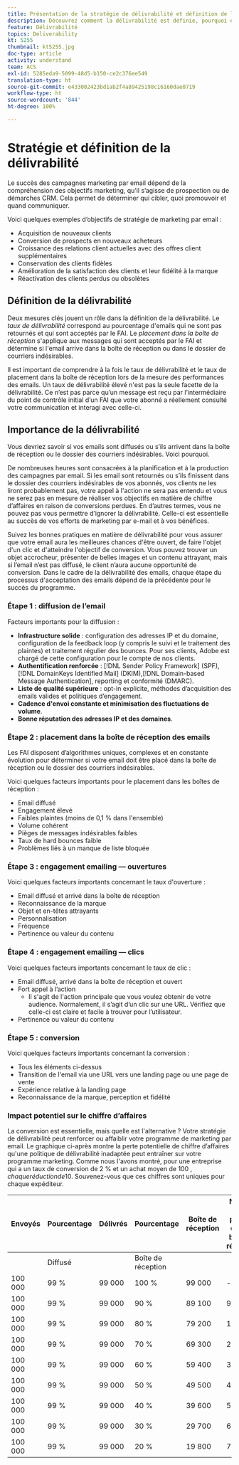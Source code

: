 ```yaml
---
title: Présentation de la stratégie de délivrabilité et définition de la délivrabilité
description: Découvrez comment la délivrabilité est définie, pourquoi elle est importante et quelles en sont les mesures clés.
feature: Délivrabilité
topics: Deliverability
kt: 5255
thumbnail: kt5255.jpg
doc-type: article
activity: understand
team: ACS
exl-id: 5285eda9-5099-48d5-b150-ce2c376ee549
translation-type: ht
source-git-commit: e433002423bd1ab2f4a89425198c16160dae0719
workflow-type: ht
source-wordcount: '844'
ht-degree: 100%

---
```


# Stratégie et définition de la délivrabilité

Le succès des campagnes marketing par email dépend de la compréhension des objectifs marketing, qu’il s’agisse de prospection ou de démarches CRM. Cela permet de déterminer qui cibler, quoi promouvoir et quand communiquer.

Voici quelques exemples d’objectifs de stratégie de marketing par email :

* Acquisition de nouveaux clients
* Conversion de prospects en nouveaux acheteurs
* Croissance des relations client actuelles avec des offres client supplémentaires
* Conservation des clients fidèles
* Amélioration de la satisfaction des clients et leur fidélité à la marque
* Réactivation des clients perdus ou obsolètes

## Définition de la délivrabilité

Deux mesures clés jouent un rôle dans la définition de la délivrabilité. Le *taux de délivrabilité* correspond au pourcentage d&#39;emails qui ne sont pas retournés et qui sont acceptés par le FAI. Le *placement dans la boîte de réception* s&#39;applique aux messages qui sont acceptés par le FAI et détermine si l&#39;email arrive dans la boîte de réception ou dans le dossier de courriers indésirables.

Il est important de comprendre à la fois le taux de délivrabilité et le taux de placement dans la boîte de réception lors de la mesure des performances des emails. Un taux de délivrabilité élevé n&#39;est pas la seule facette de la délivrabilité. Ce n’est pas parce qu’un message est reçu par l’intermédiaire du point de contrôle initial d’un FAI que votre abonné a réellement consulté votre communication et interagi avec celle-ci.

## Importance de la délivrabilité

Vous devriez savoir si vos emails sont diffusés ou s’ils arrivent dans la boîte de réception ou le dossier des courriers indésirables. Voici pourquoi.

De nombreuses heures sont consacrées à la planification et à la production des campagnes par email. Si les email sont retournés ou s’ils finissent dans le dossier des courriers indésirables de vos abonnés, vos clients ne les liront probablement pas, votre appel à l&#39;action ne sera pas entendu et vous ne serez pas en mesure de réaliser vos objectifs en matière de chiffre d’affaires en raison de conversions perdues. En d’autres termes, vous ne pouvez pas vous permettre d’ignorer la délivrabilité. Celle-ci est essentielle au succès de vos efforts de marketing par e-mail et à vos bénéfices.

Suivez les bonnes pratiques en matière de délivrabilité pour vous assurer que votre email aura les meilleures chances d&#39;être ouvert, de faire l&#39;objet d&#39;un clic et d&#39;atteindre l&#39;objectif de conversion. Vous pouvez trouver un objet accrocheur, présenter de belles images et un contenu attrayant, mais si l’email n’est pas diffusé, le client n’aura aucune opportunité de conversion. Dans le cadre de la délivrabilité des emails, chaque étape du processus d&#39;acceptation des emails dépend de la précédente pour le succès du programme.

### Étape 1 : diffusion de l’email

Facteurs importants pour la diffusion :

* **Infrastructure solide** : configuration des adresses IP et du domaine, configuration de la feedback loop (y compris le suivi et le traitement des plaintes) et traitement régulier des bounces. Pour ses clients, Adobe est chargé de cette configuration pour le compte de nos clients.
* **Authentification renforcée** : [!DNL Sender Policy Framework] (SPF), [!DNL DomainKeys Identified Mail] (DKIM),[!DNL Domain-based Message Authentication], reporting et conformité (DMARC).
* **Liste de qualité supérieure** : opt-in explicite, méthodes d’acquisition des emails valides et politiques d’engagement.
* **Cadence d&#39;envoi constante et minimisation des fluctuations de volume**.
* **Bonne réputation des adresses IP et des domaines**.

### Étape 2 : placement dans la boîte de réception des emails

Les FAI disposent d’algorithmes uniques, complexes et en constante évolution pour déterminer si votre email doit être placé dans la boîte de réception ou le dossier des courriers indésirables.

Voici quelques facteurs importants pour le placement dans les boîtes de réception :

* Email diffusé
* Engagement élevé
* Faibles plaintes (moins de 0,1 % dans l&#39;ensemble)
* Volume cohérent
* Pièges de messages indésirables faibles
* Taux de hard bounces faible
* Problèmes liés à un manque de liste bloquée

### Étape 3 : engagement emailing — ouvertures

Voici quelques facteurs importants concernant le taux d&#39;ouverture :

* Email diffusé et arrivé dans la boîte de réception
* Reconnaissance de la marque
* Objet et en-têtes attrayants
* Personnalisation
* Fréquence
* Pertinence ou valeur du contenu

### Étape 4 : engagement emailing — clics

Voici quelques facteurs importants concernant le taux de clic :

* Email diffusé, arrivé dans la boîte de réception et ouvert
* Fort appel à l’action
   * Il s&#39;agit de l&#39;action principale que vous voulez obtenir de votre audience. Normalement, il s’agit d’un clic sur une URL. Vérifiez que celle-ci est claire et facile à trouver pour l’utilisateur.
* Pertinence ou valeur du contenu

### Étape 5 : conversion

Voici quelques facteurs importants concernant la conversion :

* Tous les éléments ci-dessus
* Transition de l&#39;email via une URL vers une landing page ou une page de vente
* Expérience relative à la landing page
* Reconnaissance de la marque, perception et fidélité

### Impact potentiel sur le chiffre d’affaires

La conversion est essentielle, mais quelle est l&#39;alternative ? Votre stratégie de délivrabilité peut renforcer ou affaiblir votre programme de marketing par email. Le graphique ci-après montre la perte potentielle de chiffre d’affaires qu&#39;une politique de délivrabilité inadaptée peut entraîner sur votre programme marketing. Comme nous l&#39;avons montré, pour une entreprise qui a un taux de conversion de 2 % et un achat moyen de 100 $, chaque réduction de 10 % du placement dans la boîte de réception équivaut à une perte de chiffre d’affaires de près de 20 000 $. Souvenez-vous que ces chiffres sont uniques pour chaque expéditeur.

| Envoyés | Pourcentage | Délivrés | Pourcentage | Boîte de réception | Nombre non présent dans la boîte de réception | Taux de conversion | Nombre de pertes | moyen | Perte de |
|------|-----------|-----------|----------|-------|---------------------|-----------------|-----------------|----------|-----------|
|  | Diffusé |  | Boîte de réception |  |  |  | de conversions | Achat | chiffre d’affaires |
| 100 000 | 99 % | 99 000 | 100 % | 99 000 | - | 2 % | 0 | 100 USD | USD - |
| 100 000 | 99 % | 99 000 | 90 % | 89 100 | 9,900 | 2 % | 198 | 100 USD | 19 800 USD |
| 100 000 | 99 % | 99 000 | 80 % | 79 200 | 19 800 | 2 % | 396 | 100 USD | 39 600 USD |
| 100 000 | 99 % | 99 000 | 70 % | 69 300 | 29 700 | 2 % | 594 | 100 USD | 59 400 USD |
| 100 000 | 99 % | 99 000 | 60 % | 59 400 | 39 600 | 2 % | 792 | 100 USD | 79 200 |
| 100 000 | 99 % | 99 000 | 50 % | 49 500 | 49 500 | 2 % | 990 | 100 USD | 99 000 |
| 100 000 | 99 % | 99 000 | 40 % | 39 600 | 59 400 | 2 % | 1 188 | 100 USD | 118 800 USD |
| 100 000 | 99 % | 99 000 | 30 % | 29 700 | 69 300 | 2 % | 1 386 | 100 USD | 138 600 USD |
| 100 000 | 99 % | 99 000 | 20 % | 19 800 | 79 200 | 2 % | 1 584 | 100 USD | 158 400 |
